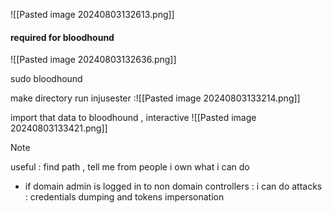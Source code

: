 ![[Pasted image 20240803132613.png]]

#### required for bloodhound
![[Pasted image 20240803132636.png]]

sudo bloodhound

make directory
run injusester :![[Pasted image 20240803133214.png]]

import that data to bloodhound , interactive
![[Pasted image 20240803133421.png]]


>[!note]
useful : find path , tell me from people i own what i can do

- if domain admin is logged in to non domain controllers : i can do attacks : credentials dumping and tokens impersonation